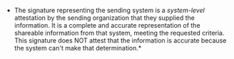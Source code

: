 - The signature representing the sending system is a *system-level* attestation by the sending organization that they supplied the information. It is a complete and accurate representation of the shareable information from that system, meeting the requested criteria. This signature does NOT attest that the information is accurate because the system can't make that determination.*
